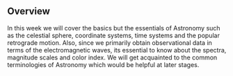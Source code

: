 ## Overview
In this week we will cover the basics but the essentials of Astronomy such as the celestial sphere, coordinate systems, time systems and the popular retrograde motion. Also, since we primarily obtain observational data in terms of the electromagnetic waves, its essential to know about the spectra, magnitude scales and color index. We will get acquainted to the common terminologies of Astronomy which would be helpful at later stages.
